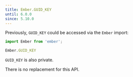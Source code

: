 ```yaml
---
title: Ember.GUID_KEY
until: 6.0.0
since: 5.10.0
---
```



Previously, `GUID_KEY` could be accessed via the `Ember` import:
```js
import Ember from 'ember';

Ember.GUID_KEY
```
`GUID_KEY` is also private.

There is no replacement for this API.
